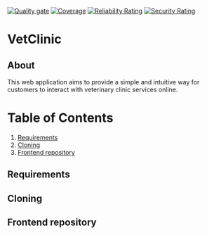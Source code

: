 [![Quality gate](https://sonarcloud.io/api/project_badges/quality_gate?project=IF-125_VetClinic.Backend)](https://sonarcloud.io/dashboard?id=IF-125_VetClinic.Backend)
[![Coverage](https://sonarcloud.io/api/project_badges/measure?project=IF-125_VetClinic.Backend&metric=coverage)](https://sonarcloud.io/dashboard?id=IF-125_VetClinic.Backend)
[![Reliability Rating](https://sonarcloud.io/api/project_badges/measure?project=IF-125_VetClinic.Backend&metric=reliability_rating)](https://sonarcloud.io/dashboard?id=IF-125_VetClinic.Backend)
[![Security Rating](https://sonarcloud.io/api/project_badges/measure?project=IF-125_VetClinic.Backend&metric=security_rating)](https://sonarcloud.io/dashboard?id=IF-125_VetClinic.Backend)
# VetClinic
## About
This web application aims to provide a simple and intuitive way for customers to interact with veterinary clinic services online.
# Table of Contents
1. [Requirements](#requirements)
2. [Cloning](#cloning)
3. [Frontend repository](#frontend-repository)
## Requirements

## Cloning

## Frontend repository
